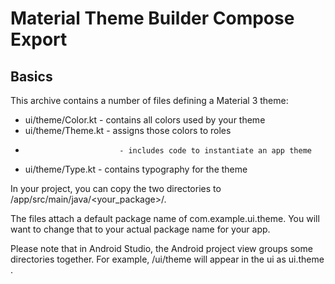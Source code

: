 # Material Theme Builder Compose Export

## Basics

This archive contains a number of files defining a Material 3 theme:

 * ui/theme/Color.kt        - contains all colors used by your theme
 * ui/theme/Theme.kt        - assigns those colors to roles
 *                          - includes code to instantiate an app theme
 * ui/theme/Type.kt         - contains typography for the theme

In your project, you can copy the two directories to /app/src/main/java/<your_package>/.

The files attach a default package name of com.example.ui.theme. You will want
to change that to your actual package name for your app.

Please note that in Android Studio, the Android project view groups some directories together.
For example, /ui/theme will appear in the ui as ui.theme .
